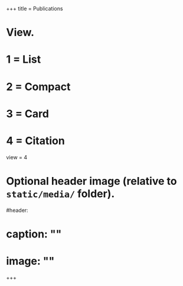 +++
title = Publications

# View.
#   1 = List
#   2 = Compact
#   3 = Card
#   4 = Citation
view = 4

# Optional header image (relative to `static/media/` folder).
#header:
#  caption: ""
#  image: ""
+++
